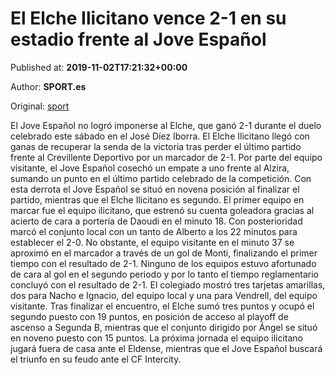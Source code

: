 
# El Elche Ilicitano vence 2-1 en su estadio frente al Jove Español

Published at: **2019-11-02T17:21:32+00:00**

Author: **SPORT.es**

Original: [sport](https://www.sport.es/es/noticias/tercera-division/el-elche-ilicitano-vence-2-1-en-su-estadio-frente-al-jove-espanol-7711822)

El Jove Español no logró imponerse al Elche, que ganó 2-1 durante el duelo celebrado este sábado en el José Díez Iborra. El Elche Ilicitano llegó con ganas de recuperar la senda de la victoria tras perder el último partido frente al Crevillente Deportivo por un marcador de 2-1. Por parte del equipo visitante, el Jove Español cosechó un empate a uno frente al Alzira, sumando un punto en el último partido celebrado de la competición. Con esta derrota el Jove Español se situó en novena posición al finalizar el partido, mientras que el Elche Ilicitano es segundo.
El primer equipo en marcar fue el equipo ilicitano, que estrenó su cuenta goleadora gracias al acierto de cara a portería de Daoudi en el minuto 18. Con posterioridad marcó el conjunto local con un tanto de Alberto a los 22 minutos para establecer el 2-0. No obstante, el equipo visitante en el minuto 37 se aproximó en el marcador a través de un gol de Monti, finalizando el primer tiempo con el resultado de 2-1.
Ninguno de los equipos estuvo afortunado de cara al gol en el segundo periodo y por lo tanto el tiempo reglamentario concluyó con el resultado de 2-1.
El colegiado mostró tres tarjetas amarillas, dos para Nacho e Ignacio, del equipo local y una para Vendrell, del equipo visitante.
Tras finalizar el encuentro, el Elche sumó tres puntos y ocupó el segundo puesto con 19 puntos, en posición de acceso al playoff de ascenso a Segunda B, mientras que el conjunto dirigido por Ángel se situó en noveno puesto con 15 puntos.
La próxima jornada el equipo ilicitano jugará fuera de casa ante el Eldense, mientras que el Jove Español buscará el triunfo en su feudo ante el CF Intercity.
